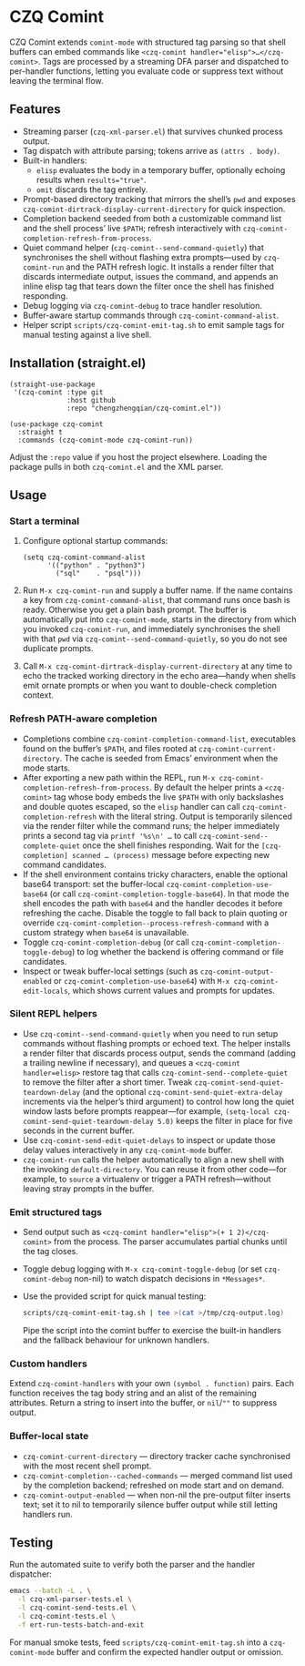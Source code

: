 # CZQ Comint

CZQ Comint extends `comint-mode` with structured tag parsing so that shell
buffers can embed commands like `<czq-comint handler="elisp">…</czq-comint>`.
Tags are processed by a streaming DFA parser and dispatched to per-handler
functions, letting you evaluate code or suppress text without leaving the
terminal flow.

## Features
- Streaming parser (`czq-xml-parser.el`) that survives chunked process output.
- Tag dispatch with attribute parsing; tokens arrive as `(attrs . body)`.
- Built-in handlers:
  - `elisp` evaluates the body in a temporary buffer, optionally echoing
    results when `results="true"`.
  - `omit` discards the tag entirely.
- Prompt-based directory tracking that mirrors the shell’s `pwd` and exposes
  `czq-comint-dirtrack-display-current-directory` for quick inspection.
- Completion backend seeded from both a customizable command list and the shell
  process’ live `$PATH`; refresh interactively with
  `czq-comint-completion-refresh-from-process`.
- Quiet command helper (`czq-comint--send-command-quietly`) that synchronises
  the shell without flashing extra prompts—used by `czq-comint-run` and the
  PATH refresh logic.  It installs a render filter that discards intermediate
  output, issues the command, and appends an inline elisp tag that tears down
  the filter once the shell has finished responding.
- Debug logging via `czq-comint-debug` to trace handler resolution.
- Buffer-aware startup commands through `czq-comint-command-alist`.
- Helper script `scripts/czq-comint-emit-tag.sh` to emit sample tags for manual
  testing against a live shell.

## Installation (straight.el)

```elisp
(straight-use-package
 '(czq-comint :type git
              :host github
              :repo "chengzhengqian/czq-comint.el"))

(use-package czq-comint
  :straight t
  :commands (czq-comint-mode czq-comint-run))
```

Adjust the `:repo` value if you host the project elsewhere. Loading the package
pulls in both `czq-comint.el` and the XML parser.

## Usage

### Start a terminal

1. Configure optional startup commands:

   ```elisp
   (setq czq-comint-command-alist
         '(("python" . "python3")
           ("sql"    . "psql")))
   ```

2. Run `M-x czq-comint-run` and supply a buffer name. If the name contains a
   key from `czq-comint-command-alist`, that command runs once bash is ready.
   Otherwise you get a plain bash prompt. The buffer is automatically put into
   `czq-comint-mode`, starts in the directory from which you invoked
   `czq-comint-run`, and immediately synchronises the shell with that `pwd`
   via `czq-comint--send-command-quietly`, so you do not see duplicate prompts.

3. Call `M-x czq-comint-dirtrack-display-current-directory` at any time to echo
   the tracked working directory in the echo area—handy when shells emit ornate
   prompts or when you want to double-check completion context.

### Refresh PATH-aware completion

- Completions combine `czq-comint-completion-command-list`, executables found
  on the buffer’s `$PATH`, and files rooted at
  `czq-comint-current-directory`.  The cache is seeded from Emacs’ environment
  when the mode starts.
- After exporting a new path within the REPL, run
  `M-x czq-comint-completion-refresh-from-process`.  By default the helper
  prints a `<czq-comint>` tag whose body embeds the live `$PATH` with only
  backslashes and double quotes escaped, so the `elisp` handler can call
  `czq-comint-completion-refresh` with the literal string.  Output is
  temporarily silenced via the render filter while the command runs; the helper
  immediately prints a second tag via `printf '%s\n' …` to call
  `czq-comint-send--complete-quiet` once the shell finishes responding.  Wait
  for the `[czq-completion] scanned … (process)` message before expecting new
  command candidates.
- If the shell environment contains tricky characters, enable the optional
  base64 transport: set the buffer-local
  `czq-comint-completion-use-base64` (or call
  `czq-comint-completion-toggle-base64`).  In that mode the shell encodes the
  path with `base64` and the handler decodes it before refreshing the cache.
  Disable the toggle to fall back to plain quoting or override
  `czq-comint-completion--process-refresh-command` with a custom strategy when
  `base64` is unavailable.
- Toggle `czq-comint-completion-debug` (or call
  `czq-comint-completion-toggle-debug`) to log whether the backend is offering
  command or file candidates.
- Inspect or tweak buffer-local settings (such as `czq-comint-output-enabled`
  or `czq-comint-completion-use-base64`) with `M-x czq-comint-edit-locals`,
  which shows current values and prompts for updates.

### Silent REPL helpers

- Use `czq-comint--send-command-quietly` when you need to run setup commands
  without flashing prompts or echoed text.  The helper installs a render filter
  that discards process output, sends the command (adding a trailing newline if
  necessary), and queues a `<czq-comint handler=elisp>` restore tag that calls
  `czq-comint-send--complete-quiet` to remove the filter after a short timer.
  Tweak `czq-comint-send-quiet-teardown-delay` (and the optional
  `czq-comint-send-quiet-extra-delay` increments via the helper’s third
  argument) to control how long the quiet window lasts before prompts
  reappear—for example,
  `(setq-local czq-comint-send-quiet-teardown-delay 5.0)` keeps the filter in
  place for five seconds in the current buffer.
- Use `czq-comint-send-edit-quiet-delays` to inspect or update those delay
  values interactively in any `czq-comint-mode` buffer.
- `czq-comint-run` calls the helper automatically to align a new shell with the
  invoking `default-directory`.  You can reuse it from other code—for example,
  to `source` a virtualenv or trigger a PATH refresh—without leaving stray
  prompts in the buffer.

### Emit structured tags

- Send output such as `<czq-comint handler="elisp">(+ 1 2)</czq-comint>` from
  the process. The parser accumulates partial chunks until the tag closes.
- Toggle debug logging with `M-x czq-comint-toggle-debug` (or set
  `czq-comint-debug` non-nil) to watch dispatch decisions in `*Messages*`.
- Use the provided script for quick manual testing:

  ```sh
  scripts/czq-comint-emit-tag.sh | tee >(cat >/tmp/czq-output.log)
  ```

  Pipe the script into the comint buffer to exercise the built-in handlers and
  the fallback behaviour for unknown handlers.

### Custom handlers

Extend `czq-comint-handlers` with your own `(symbol . function)` pairs. Each
function receives the tag body string and an alist of the remaining attributes.
Return a string to insert into the buffer, or `nil`/`""` to suppress output.

### Buffer-local state

- `czq-comint-current-directory` — directory tracker cache synchronised with
  the most recent shell prompt.
- `czq-comint-completion--cached-commands` — merged command list used by the
  completion backend; refreshed on mode start and on demand.
- `czq-comint-output-enabled` — when non-nil the pre-output filter inserts
  text; set it to nil to temporarily silence buffer output while still letting
  handlers run.

## Testing

Run the automated suite to verify both the parser and the handler dispatcher:

```sh
emacs --batch -L . \
  -l czq-xml-parser-tests.el \
  -l czq-comint-send-tests.el \
  -l czq-comint-tests.el \
  -f ert-run-tests-batch-and-exit
```

For manual smoke tests, feed `scripts/czq-comint-emit-tag.sh` into a
`czq-comint-mode` buffer and confirm the expected handler output or omission.

